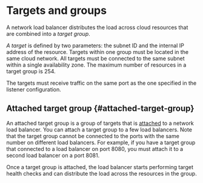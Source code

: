 # Targets and groups

A network load balancer distributes the load across cloud resources that are combined into a *target group*.

*A target* is defined by two parameters: the subnet ID and the internal IP address of the resource. Targets within one group must be located in the same cloud network. All targets must be connected to the same subnet within a single availability zone. The maximum number of resources in a target group is 254.

The targets must receive traffic on the same port as the one specified in the listener configuration.

## Attached target group {#attached-target-group}

An attached target group is a group of targets that is [attached](../operations/target-group-attach.md) to a network load balancer. You can attach a target group to a few load balancers. Note that the target group cannot be connected to the ports with the same number on different load balancers. For example, if you have a target group that connected to a load balancer on port 8080, you must attach it to a second load balancer on a port 8081. 

Once a target group is attached, the load balancer starts performing target health checks and can distribute the load across the resources in the group.

